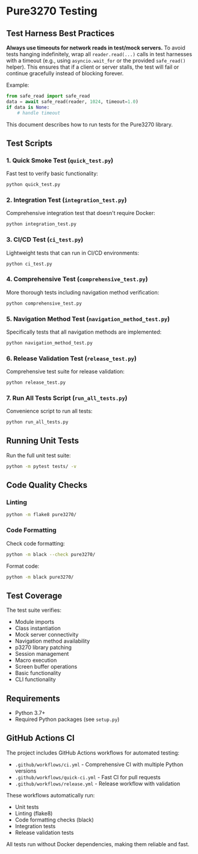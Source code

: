 # Pure3270 Testing

## Test Harness Best Practices

**Always use timeouts for network reads in test/mock servers.**
To avoid tests hanging indefinitely, wrap all `reader.read(...)` calls in test harnesses with a timeout (e.g., using `asyncio.wait_for` or the provided `safe_read()` helper). This ensures that if a client or server stalls, the test will fail or continue gracefully instead of blocking forever.

Example:

```python
from safe_read import safe_read
data = await safe_read(reader, 1024, timeout=1.0)
if data is None:
	# handle timeout
```


This document describes how to run tests for the Pure3270 library.

## Test Scripts

### 1. Quick Smoke Test (`quick_test.py`)
Fast test to verify basic functionality:
```bash
python quick_test.py
```

### 2. Integration Test (`integration_test.py`)
Comprehensive integration test that doesn't require Docker:
```bash
python integration_test.py
```

### 3. CI/CD Test (`ci_test.py`)
Lightweight tests that can run in CI/CD environments:
```bash
python ci_test.py
```

### 4. Comprehensive Test (`comprehensive_test.py`)
More thorough tests including navigation method verification:
```bash
python comprehensive_test.py
```

### 5. Navigation Method Test (`navigation_method_test.py`)
Specifically tests that all navigation methods are implemented:
```bash
python navigation_method_test.py
```

### 6. Release Validation Test (`release_test.py`)
Comprehensive test suite for release validation:
```bash
python release_test.py
```

### 7. Run All Tests Script (`run_all_tests.py`)
Convenience script to run all tests:
```bash
python run_all_tests.py
```

## Running Unit Tests

Run the full unit test suite:
```bash
python -m pytest tests/ -v
```

## Code Quality Checks

### Linting
```bash
python -m flake8 pure3270/
```

### Code Formatting
Check code formatting:
```bash
python -m black --check pure3270/
```

Format code:
```bash
python -m black pure3270/
```

## Test Coverage

The test suite verifies:
- Module imports
- Class instantiation
- Mock server connectivity
- Navigation method availability
- p3270 library patching
- Session management
- Macro execution
- Screen buffer operations
- Basic functionality
- CLI functionality

## Requirements

- Python 3.7+
- Required Python packages (see `setup.py`)

## GitHub Actions CI

The project includes GitHub Actions workflows for automated testing:

- `.github/workflows/ci.yml` - Comprehensive CI with multiple Python versions
- `.github/workflows/quick-ci.yml` - Fast CI for pull requests
- `.github/workflows/release.yml` - Release workflow with validation

These workflows automatically run:
- Unit tests
- Linting (flake8)
- Code formatting checks (black)
- Integration tests
- Release validation tests

All tests run without Docker dependencies, making them reliable and fast.
